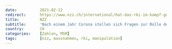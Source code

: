 ```yaml
---
date:          2021-02-12
redirect:      https://www.nzz.ch/international/hat-das-rki-im-kampf-gegen-corona-versagt-ld.1601044
title:         NZZ
subtitle:      'Nach einem Jahr Corona stellen sich Fragen zur Rolle des RKI'
country:       CH
categories:    [Zahlen, MSM]
tags:          [nzz, massnahmen, rki, manipulation]
---
```

